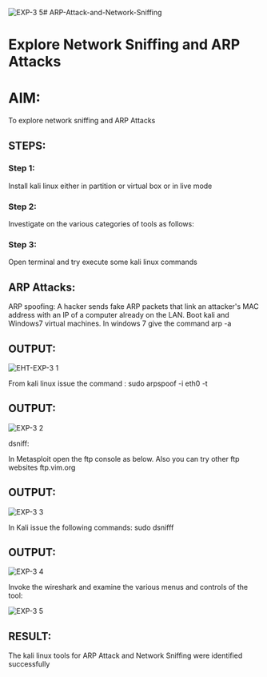 ![EXP-3 5](https://github.com/jagadeeshreddy561/ARP-Attack-and-Network-Sniffing/assets/120623104/72427839-a4d7-4555-9d56-ffeaf3328c78)# ARP-Attack-and-Network-Sniffing
# Explore Network Sniffing and ARP Attacks

# AIM:

To explore network sniffing and ARP Attacks

## STEPS:

### Step 1:

Install kali linux either in partition or virtual box or in live mode

### Step 2:

Investigate on the various categories of tools as follows:


### Step 3:
Open terminal and try execute some kali linux commands

## ARP Attacks:  
ARP spoofing: A hacker sends fake ARP packets that link an attacker's MAC address with an IP of a computer already on the LAN. 
Boot kali and Windows7 virtual machines.
In windows 7 give the command arp -a
## OUTPUT:



![EHT-EXP-3 1](https://github.com/jagadeeshreddy561/ARP-Attack-and-Network-Sniffing/assets/120623104/9517393f-5ddb-43a4-8d88-99614a64e8d4)



From kali linux issue the command :
sudo arpspoof -i eth0 -t <target system> <gateway>
## OUTPUT:




![EXP-3 2](https://github.com/jagadeeshreddy561/ARP-Attack-and-Network-Sniffing/assets/120623104/9c1cad63-dcba-430c-bfc8-60889c71a0f7)



 dsniff:






In Metasploit open the ftp console as below. Also you can try other ftp websites ftp.vim.org
## OUTPUT:


![EXP-3 3](https://github.com/jagadeeshreddy561/ARP-Attack-and-Network-Sniffing/assets/120623104/e7f74755-a5fd-4e47-a516-f7007ed8e822)


In Kali issue the following commands:
sudo dsnifff
## OUTPUT:

![EXP-3 4](https://github.com/jagadeeshreddy561/ARP-Attack-and-Network-Sniffing/assets/120623104/48c17339-9f7f-41f2-9caa-afe05b3183e0)


Invoke the wireshark and examine the various menus  and controls of the tool:

![EXP-3 5](https://github.com/jagadeeshreddy561/ARP-Attack-and-Network-Sniffing/assets/120623104/19672d86-29e2-4410-b558-187df4636dd2)








## RESULT:
The kali linux tools for ARP Attack and Network Sniffing were identified successfully
